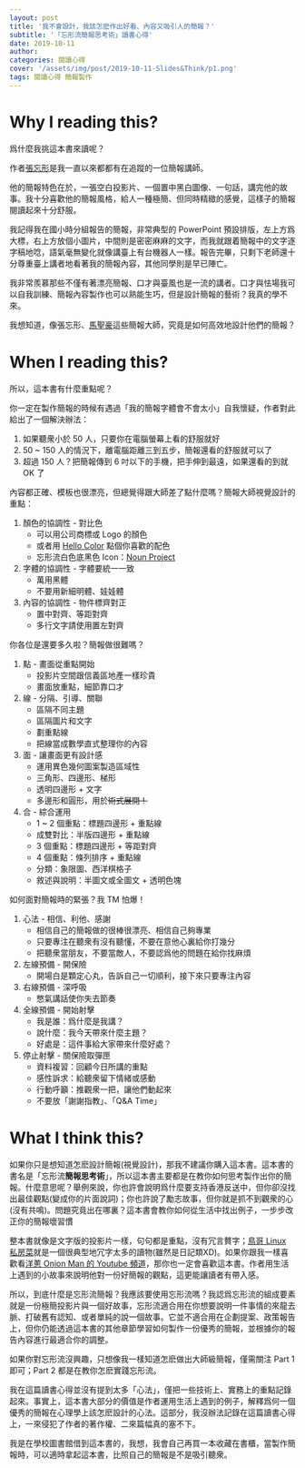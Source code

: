 ```yaml
---
layout: post
title: '我不會設計，我該怎麽作出好看、內容又吸引人的簡報？'
subtitle: '「忘形流簡報思考術」讀書心得'
date: 2019-10-11
author:
categories: 閱讀心得
cover: '/assets/img/post/2019-10-11-Slides&Think/p1.png'
tags: 閱讀心得 簡報製作
---
```


# Why I reading this?

爲什麼我挑這本書來讀呢？

作者[張忘形](https://www.facebook.com/chwanshing/)是我一直以來都都有在追蹤的一位簡報講師。

他的簡報特色在於，一張空白投影片、一個置中黑白圖像、一句話，講完他的故事。我十分喜歡他的簡報風格，給人一種極簡、但同時精緻的感覺，這樣子的簡報閱讀起來十分舒服。

我記得我在國小時分組報告的簡報，非常典型的 PowerPoint 預設排版，左上方爲大標，右上方放個小圖片，中間則是密密麻麻的文字，而我就跟着簡報中的文字逐字稿地唸，語氣毫無變化就像講臺上有台機器人一樣。報告完畢，只剩下老師還十分尊重臺上講者地看著我的簡報內容，其他同學則是早已陣亡。

我非常羨慕那些不僅有著漂亮簡報、口才與臺風也是一流的講者。口才與怯場我可以自我訓練、簡報內容製作也可以熟能生巧，但是設計簡報的藝術？我真的學不來。

我想知道，像張忘形、[馬聖豪](https://speakerdeck.com/aaaddress1)這些簡報大師，究竟是如何高效地設計他們的簡報？

# When I reading this?

所以，這本書有什麼重點呢？

你一定在製作簡報的時候有遇過「我的簡報字體會不會太小」自我懷疑，作者對此給出了一個解決辦法：

1. 如果聽衆小於 50 人，只要你在電腦螢幕上看的舒服就好
2. 50 ~ 150 人的情況下，離電腦距離三到五步，簡報還看的舒服就可以了
3. 超過 150 人？把簡報傳到 6 吋以下的手機，把手伸到最遠，如果還看的到就 OK 了

內容都正確、模板也很漂亮，但總覺得跟大師差了點什麼嗎？簡報大師視覺設計的重點：

1. 顏色的協調性 - 對比色
	- 可以用公司商標或 Logo 的顏色
	- 或者用 [Hello Color](https://jxnblk.github.io/hello-color) 點個你喜歡的配色
	- 忘形流白色底黑色 Icon：[Noun Project](https://thenounproject.com/)
2. 字體的協調性 - 字體要統一一致
	- 萬用黑體
	- 不要用新細明體、娃娃體
3. 內容的協調性 - 物件標齊對正
	- 置中對齊、等距對齊
	- 多行文字請使用置左對齊

你各位是還要多久啦？簡報做很難嗎？

1. 點 - 畫面從重點開始
	- 投影片空間跟信義區地產一樣珍貴
	- 畫面放重點，細節靠口才
2. 線 - 分隔、引導、關聯
	- 區隔不同主題
	- 區隔圖片和文字
	- 劃重點線
	- 把線當成數學直式整理你的內容
3. 面 - 讓畫面更有設計感
	- 運用異色幾何圖案製造區域性
	- 三角形、四邊形、梯形
	- 透明四邊形 + 文字
	- 多邊形和圓形，用於~~術式展開！~~
4. 合 - 綜合運用
	- 1 ~ 2 個重點：標題四邊形 + 重點線
	- 成雙對比：半版四邊形 + 重點線
	- 3 個重點：標題四邊形 + 等距對齊
	- 4 個重點：條列排序 + 重點線
	- 分類：象限圖、西洋棋格子
	- 敘述與說明：半圖文或全圖文 + 透明色塊

如何面對簡報時的緊張？我 TM 怕爆！

1. 心法 - 相信、利他、感謝
	- 相信自己的簡報做的很棒很漂亮、相信自己夠專業
	- 只要專注在聽衆有沒有聽懂，不要在意他心裏給你打幾分
	- 把聽衆當朋友，不要當敵人，不要認爲他的問題在給你找麻煩
2. 左線預備 - 開保險
	- 開場白是顆定心丸，告訴自己一切順利，接下來只要專注內容
3. 右線預備 - 深呼吸
	- 憋氣講話使你失去節奏
4. 全線預備 - 開始射擊
	- 我是誰：爲什麼是我講？
	- 說什麼：我今天帶來什麼主題？
	- 好處是：這件事給大家帶來什麼好處？
5. 停止射擊 - 關保險取彈匣
	- 資料複習：回顧今日所講的重點
	- 感性訴求：給聽衆留下情緒或感動
	- 行動呼籲：推觀衆一把，讓他們動起來
	- 不要放「謝謝指教」、「Q&A Time」

# What I think this?

如果你只是想知道怎麽設計簡報(視覺設計)，那我不建議你購入這本書。這本書的書名是「忘形流**簡報思考術**」，所以這本書主要都是在教你如何思考製作出你的簡報。什麼意思呢？舉例來說，你也許會說明爲什麼要支持香港反送中，但你卻沒找出最佳觀點(變成你的片面說詞)；你也許說了勵志故事，但你就是抓不到觀衆的心(沒有共鳴)。問題究竟出在哪裏？這本書會教你如何從生活中找出例子，一步步改正你的簡報壞習慣

整本書就像是文字版的投影片一樣，句句都是重點，沒有冗言贅字；[鳥哥 Linux 私房菜](http://linux.vbird.org/)就是一個很典型地冗字太多的讀物(雖然是日記類XD)。如果你跟我一樣喜歡看[洋蔥 Onion Man 的 Youtube 頻道](https://www.youtube.com/channel/UCzxN4G3s9uR9ao5_O5DoXmA)，那你也一定會喜歡這本書。作者用生活上遇到的小故事來說明他對一份好簡報的觀點，這更能讓讀者有帶入感。

所以，到底什麼是忘形流簡報？我應該要使用忘形流嗎？我認爲忘形流的組成要素就是一份極簡投影片與一個好故事，忘形流適合用在你想要說明一件事情的來龍去脈、打破舊有認知、或者單純的說一個故事。它並不適合用在企劃提案、政策報告上，但你仍能透過這本書的其他章節學習如何製作一份優秀的簡報，並根據你的報告內容進行最適合你的調整。

如果你對忘形流沒興趣，只想像我一樣知道怎麽做出大師級簡報，僅需關注 Part 1 即可；Part 2 都是在教你怎麽實踐忘形流。

我在這篇讀書心得並沒有提到太多「心法」，僅把一些技術上、實務上的重點記錄起來。事實上，這本書大部分的價值是作者運用生活上遇到的例子，解釋爲何一個優秀的簡報在心理學上該怎麽設計的心法。這部分，我沒辦法記錄在這篇讀書心得上，一來侵犯了作者的著作權、二來篇幅真的塞不下。

我是在學校圖書館借到這本書的，我想，我會自己再買一本收藏在書櫃，當製作簡報時，可以適時拿起這本書，比照自己的簡報是不是吸引聽衆。



